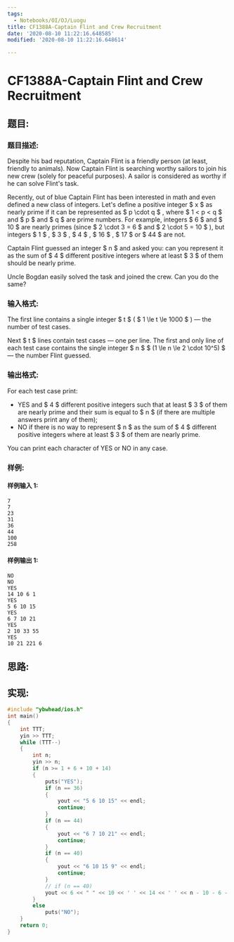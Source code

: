 ```yaml
---
tags:
  - Notebooks/OI/OJ/Luogu
title: CF1388A-Captain Flint and Crew Recruitment
date: '2020-08-10 11:22:16.648585'
modified: '2020-08-10 11:22:16.648614'

---
```


# CF1388A-Captain Flint and Crew Recruitment

## 题目:

### 题目描述:

Despite his bad reputation, Captain Flint is a friendly person (at least, friendly to animals). Now Captain Flint is searching worthy sailors to join his new crew (solely for peaceful purposes). A sailor is considered as worthy if he can solve Flint's task.

Recently, out of blue Captain Flint has been interested in math and even defined a new class of integers. Let's define a positive integer $ x $ as nearly prime if it can be represented as $ p \cdot q $ , where $ 1 < p < q $ and $ p $ and $ q $ are prime numbers. For example, integers $ 6 $ and $ 10 $ are nearly primes (since $ 2 \cdot 3 = 6 $ and $ 2 \cdot 5 = 10 $ ), but integers $ 1 $ , $ 3 $ , $ 4 $ , $ 16 $ , $ 17 $ or $ 44 $ are not.

Captain Flint guessed an integer $ n $ and asked you: can you represent it as the sum of $ 4 $ different positive integers where at least $ 3 $ of them should be nearly prime.

Uncle Bogdan easily solved the task and joined the crew. Can you do the same?

### 输入格式:

The first line contains a single integer $ t $ ( $ 1 \le t \le       1000 $ ) — the number of test cases.

Next $ t $ lines contain test cases — one per line. The first and only line of each test case contains the single integer $ n $ $ (1 \le n \le 2 \cdot 10^5) $ — the number Flint guessed.

### 输出格式:

For each test case print:

- YES and $ 4 $ different positive integers such that at least $ 3 $ of them are nearly prime and their sum is equal to $ n $ (if there are multiple answers print any of them);
- NO if there is no way to represent $ n $ as the sum of $ 4 $ different positive integers where at least $ 3 $ of them are nearly prime.

You can print each character of YES or NO in any case.

### 样例:

#### 样例输入 1:

```
7
7
23
31
36
44
100
258
```

#### 样例输出 1:

```
NO
NO
YES
14 10 6 1
YES
5 6 10 15
YES
6 7 10 21
YES
2 10 33 55
YES
10 21 221 6
```

## 思路:

## 实现:

```cpp
#include "ybwhead/ios.h"
int main()
{
    int TTT;
    yin >> TTT;
    while (TTT--)
    {
        int n;
        yin >> n;
        if (n >= 1 + 6 + 10 + 14)
        {
            puts("YES");
            if (n == 36)
            {
                yout << "5 6 10 15" << endl;
                continue;
            }
            if (n == 44)
            {
                yout << "6 7 10 21" << endl;
                continue;
            }
            if (n == 40)
            {
                yout << "6 10 15 9" << endl;
                continue;
            }
            // if (n == 40)
            yout << 6 << " " << 10 << ' ' << 14 << ' ' << n - 10 - 6 - 14 << endl;
        }
        else
            puts("NO");
    }
    return 0;
}

```
